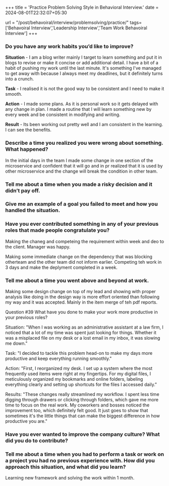 +++
title = 'Practice Problem Solving Style in Behavioral Interview.'
date = 2024-08-01T22:32:07+05:30

url = "/post/behavoiral/interview/problemsolving/practice/"
tags=['Behavoiral Interview','Leadership Interview','Team Work Behavoiral Interview']
+++
### Do you have any work habits you’d like to improve?

**Situation** - I am a blog writer mainly I target to learn something and put it in blogs to revise or make it concise or add additional detail. I have a bit of a habit of pushing my work until the last minute. It's something I've managed to get away with because I always meet my deadlines, but it definitely turns into a crunch.

**Task** - I realised it is not the good way to be consistent and I need to make it smooth.

**Action** - I made some plans. As it is personal work so it gets delayed with any change in plan. I made a routine that I will learn something new by every week and be consistent in modifying and writing.

**Result** - Its been working out pretty well and I am consistent in the learning. I can see the benefits.


### Describe a time you realized you were wrong about something. What happened?

In the initial days in the team I made some change in one section of the microservice and confident that it will go and in pr realized that it is used by other microservice and the change will break the condition in other team.

### Tell me about a time when you made a risky decision and it didn’t pay off.

### Give me an example of a goal you failed to meet and how you handled the situation.

### Have you ever contributed something in any of your previous roles that made people congratulate you?

Making the chaneg and competeing the requirement within week and deo to the client. Manager was happy.

Making some immediate change on the dependency that was blocking otherteam and the other team did not inform earlier. Competing teh work in 3 days and make the deplyment completed in a week.

### Tell me about a time you went above and beyond at work.

Making some design change on top of my lead and showing with  proper analysis like doing in the design way is more effort oriented than following my way and it was accepted. Mainly in the item merge of teh pdf reports.

Question #39
What have you done to make your work more productive in your previous roles?

Situation: "When I was working as an administrative assistant at a law firm, I noticed that a lot of my time was spent just looking for things. Whether it was a misplaced file on my desk or a lost email in my inbox, it was slowing me down."

Task: "I decided to tackle this problem head-on to make my days more productive and keep everything running smoothly."

Action: "First, I reorganized my desk. I set up a system where the most frequently used items were right at my fingertips. For my digital files, I meticulously organized my bookmarks and online folders, labeling everything clearly and setting up shortcuts for the files I accessed daily."

Results: "These changes really streamlined my workflow. I spent less time digging through drawers or clicking through folders, which gave me more time to focus on the real work. My coworkers and bosses noticed the improvement too, which definitely felt good. It just goes to show that sometimes it's the little things that can make the biggest difference in how productive you are."


### Have you ever wanted to improve the company culture? What did you do to contribute?


### Tell me about a time when you had to perform a task or work on a project you had no previous experience with. How did you approach this situation, and what did you learn?

Learning new framework and solving the work within 1 month.


